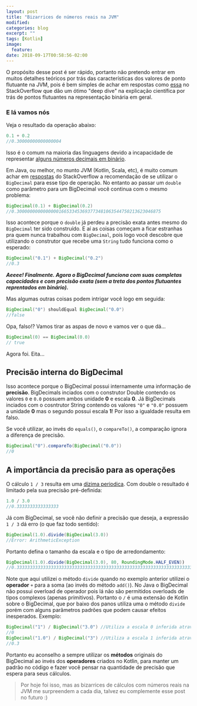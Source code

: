 ```yaml
---
layout: post
title: "Bizarrices de números reais na JVM"
modified:
categories: blog
excerpt: ""
tags: [Kotlin]
image:
  feature:
date: 2018-09-17T00:58:56-02:00
---
```


O propósito desse post é ser rápido, portanto não pretendo entrar em muitos detalhes teóricos por trás das características dos valores de ponto flutuante na JVM, pois é bem simples de achar em respostas como [essa](https://stackoverflow.com/a/1661313/890890) no StackOverflow que dão um ótimo "deep dive" na explicação científica por trás de pontos flutuantes na representação binária em geral.

### E lá vamos nós

Veja o resultado da operação abaixo:

```java
0.1 + 0.2
//0.30000000000000004
```

Isso é o comum na maioria das linguagens devido a incapacidade de representar [alguns números decimais em binário](http://cs.furman.edu/digitaldomain/more/ch6/dec_frac_to_bin.htm).

Em Java, ou melhor, no munto JVM (Kotlin, Scala, etc), é muito comum achar em [respostas](https://stackoverflow.com/a/3413493/890890) do StackOverflow a recomendação de se utilizar o `BigDecimal`
para esse tipo de operação. No entanto ao passar um `double` como parâmetro para um BigDecimal você continua com o mesmo problema:

```java
BigDecimal(0.1) + BigDecimal(0.2)
//0.3000000000000000166533453693773481063544750213623046875
```

Isso acontece porque o `double` já perdeu a precisão exata antes mesmo do `BigDecimal` ter sido construído. E aí as coisas começam a ficar estranhas pra quem nunca trabalhou com `BigDecimal`, pois logo você descobre que utilizando o construtor que recebe uma `String` tudo funciona como o esperado:

```java
BigDecimal("0.1") + BigDecimal("0.2")
//0.3
```

***Aeeee! Finalmente. Agora o BigDecimal funciona com suas completas capacidades e com precisão exata (sem a treta dos pontos flutuantes reprentados em binário).***

Mas algumas outras coisas podem intrigar você logo em seguida:

```java
BigDecimal("0") shouldEqual BigDecimal("0.0")
//false
```

Opa, falso!? Vamos tirar as aspas de novo e vamos ver o que dá...

```java
BigDecimal(0) == BigDecimal(0.0)
// true
```

Agora foi. Eita...

## Precisão interna do BigDecimal

Isso acontece porque o BigDecimal possui internamente uma informação de **precisão**. BigDecimals inciados com o construtor Double contendo os valores `0` e `0.0` possuem ambos unidade **0** e escala **0**. Já BigDecimals inciados com o cosntrutor String contendo os valores `"0"` e `"0.0"` possuem a unidade **0** mas o segundo possui escala **1**! Por isso a igualdade resulta em falso.

Se você utilizar, ao invés do `equals()`, o `compareTo()`, a comparação ignora a diferença de precisão.

```java
BigDecimal("0").compareTo(BigDecimal("0.0"))
//0
```

## A importância da precisão para as operações

O cálculo `1 / 3` resulta em uma [dízima periodica](https://pt.wikipedia.org/wiki/D%C3%ADzima_peri%C3%B3dica). Com double o resultado é limitado pela sua precisão pré-definida:

```java
1.0 / 3.0
//0.3333333333333333
```

Já com BigDecimal, se você não definir a precisão que deseja, a expressão `1 / 3` dá erro (o que faz todo sentido):

```java
BigDecimal(1.0).divide(BigDecimal(3.0))
//Error: ArithmeticException
```

Portanto defina o tamanho da escala e o tipo de arredondamento:

```java
BigDecimal(1.0).divide(BigDecimal(3.0), 80, RoundingMode.HALF_EVEN))
//0.33333333333333333333333333333333333333333333333333333333333333333333333333333333
```

Note que aqui utilizei o método `divide` quando no exemplo anterior utilizei o **operador** `+` para a soma (ao invés do método `add()`). No Java o BigDecimal não possui overload de operador pois lá não são permitidos overloads de tipos complexos (apenas primitivos). Portanto o `/` é uma extensão de Kotlin sobre o BigDecimal, que por baixo dos panos utiliza uma o método `divide` porém com alguns parâmetros padrões que podem causar efeitos inesperados. Exemplo:

```java
BigDecimal("1") / BigDecimal("3.0") //Utiliza a escala 0 inferida através do primeiro BigDecimal
//0
BigDecimal("1.0") / BigDecimal("3") //Utiliza a escala 1 inferida através do primeiro BigDecimal
//0.3
```

Portanto eu aconselho a sempre utilizar os **métodos** originais do BigDecimal ao invés dos **operadores** criados no Kotlin, para manter um padrão no código e fazer você pensar na quantidade de precisão que espera para seus cálculos.

> Por hoje foi isso, mas as bizarrices de cálculos com números reais na JVM me surpreendem a cada dia, talvez eu complemente esse post no futuro :)
